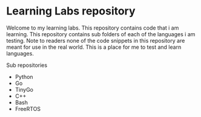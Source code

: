 # Learning Labs repository

Welcome to my learning labs. This repository contains code that i am
learning. This repository contains sub folders of each of the languages
i am testing. Note to readers none of the code snippets in this
repository are meant for use in the real world. This is a place for
me to test and learn languages.

Sub repositories
* Python
* Go
* TinyGo
* C++
* Bash
* FreeRTOS

